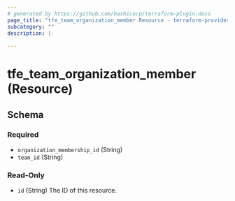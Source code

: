 ```yaml
---
# generated by https://github.com/hashicorp/terraform-plugin-docs
page_title: "tfe_team_organization_member Resource - terraform-provider-tfe"
subcategory: ""
description: |-
  
---
```


# tfe_team_organization_member (Resource)





<!-- schema generated by tfplugindocs -->
## Schema

### Required

- `organization_membership_id` (String)
- `team_id` (String)

### Read-Only

- `id` (String) The ID of this resource.


